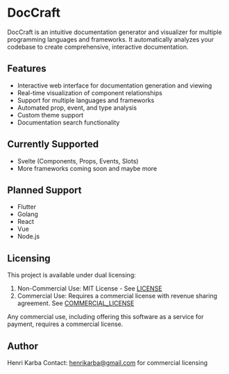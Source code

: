 # DocCraft

DocCraft is an intuitive documentation generator and visualizer for multiple programming languages and frameworks. It automatically analyzes your codebase to create comprehensive, interactive documentation.

## Features

- Interactive web interface for documentation generation and viewing
- Real-time visualization of component relationships
- Support for multiple languages and frameworks
- Automated prop, event, and type analysis
- Custom theme support
- Documentation search functionality

## Currently Supported

- Svelte (Components, Props, Events, Slots)
- More frameworks coming soon and maybe more

## Planned Support

- Flutter
- Golang
- React
- Vue
- Node.js

## Licensing

This project is available under dual licensing:

1. Non-Commercial Use: MIT License - See [LICENSE](LICENSE)
2. Commercial Use: Requires a commercial license with revenue sharing agreement. See [COMMERCIAL_LICENSE](COMMERCIAL_LICENSE.md)

Any commercial use, including offering this software as a service for payment, requires a commercial license.

## Author

Henri Karba
Contact: henrikarba@gmail.com for commercial licensing
